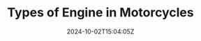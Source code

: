 ---
title: "Types of Engine in Motorcycles"
date: 2024-10-02T15:04:05Z
summary: "All about motorcycle engines"
description: "There are various type of engines on Motorcycles"
toc: false
readTime: true
autonumber: true
math: false
tags: ["motorcycles", "engine"]
showTags: true
hideBackToTop: false
categories: ["Adventure"]
weight: 4
draft: true
---